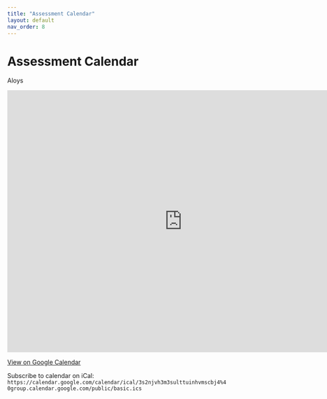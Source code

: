 ```yaml
---
title: "Assessment Calendar"
layout: default
nav_order: 8
---
```


# Assessment Calendar

<label class="label label-blue">Aloys</label>

<iframe src="https://calendar.google.com/calendar/embed?src=3s2njvh3m3sulttuinhvmscbj4%40group.calendar.google.com&ctz=Australia%2FSydney" style="border: 0" width="800" height="600" frameborder="0" scrolling="no"></iframe>

[View on Google Calendar](https://calendar.google.com/calendar?cid=M3Mybmp2aDNtM3N1bHR0dWluaHZtc2NiajRAZ3JvdXAuY2FsZW5kYXIuZ29vZ2xlLmNvbQ)

Subscribe to calendar on iCal: `https://calendar.google.com/calendar/ical/3s2njvh3m3sulttuinhvmscbj4%40group.calendar.google.com/public/basic.ics`